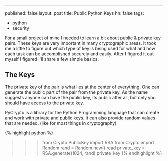 ---
published: false
layout: post
title: Public Python Keys
hn: false
tags:
  - python
  - security

For a small project of mine I needed to learn a bit about public & private key pairs. These keys are very important in many cryptographic areas. It took me a little to figure out which type of key is being used for what and how each task can be accomplished securely and easily.
After I figured it out myself I figured I'll share a few simple basics.

## The Keys ##

The private key of the pair is what lies at the center of everything. One can generate the public part of the pair from the private key. As the name suggests anyone can have the public key, its public after all, but only you should have access to the private key.

PyCrypto is a library for the Python Programming language that can create and work with private and public keys. It can also provide random values that are needed. (like for most things in cryptography)

{% highlight python %}
>>> from Crypto.PublicKey import RSA
>>> from Crypto import Random
>>> rand = Random.new().read
>>> private_key = RSA.generate(1024, rand)
>>> private_key
{% endhighlight %}